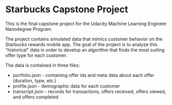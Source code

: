# Starbucks Capstone Project

This is the final capstone project for the Udacity Machine Learning Engineer Nanodegree Program.

The project contains simulated data that mimics customer behavior on the Starbucks rewards mobile app. 
The goal of the project is to analyze this "historical" data in order to develop an algorithm that finds
the most suiting offer type for each customer.

The data is contained in three files:

- portfolio.json - containing offer ids and meta data about each offer (duration, type, etc.)
- profile.json - demographic data for each customer
- transcript.json - records for transactions, offers received, offers viewed, and offers completed



